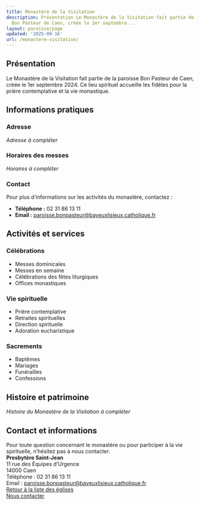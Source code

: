 ```yaml
---
title: Monastère de la Visitation
description: Présentation Le Monastère de la Visitation fait partie de la paroisse
  Bon Pasteur de Caen, créée le 1er septembre...
layout: paroisse/page
updated: '2025-09-16'
url: /monastere-visitation/
---
```


## Présentation

Le Monastère de la Visitation fait partie de la paroisse Bon Pasteur de Caen, créée le 1er septembre 2024. Ce lieu spirituel accueille les fidèles pour la prière contemplative et la vie monastique.

## Informations pratiques

### Adresse

_Adresse à compléter_

### Horaires des messes

_Horaires à compléter_

### Contact

Pour plus d’informations sur les activités du monastère, contactez :

  * **Téléphone :** 02 31 86 13 11
  * **Email :** paroisse.bonpasteur@bayeuxlisieux.catholique.fr

## Activités et services

### Célébrations

  * Messes dominicales
  * Messes en semaine
  * Célébrations des fêtes liturgiques
  * Offices monastiques

### Vie spirituelle

  * Prière contemplative
  * Retraites spirituelles
  * Direction spirituelle
  * Adoration eucharistique

### Sacrements

  * Baptêmes
  * Mariages
  * Funérailles
  * Confessions

## Histoire et patrimoine

_Histoire du Monastère de la Visitation à compléter_

## Contact et informations

Pour toute question concernant le monastère ou pour participer à la vie spirituelle, n’hésitez pas à nous contacter.  
**Presbytère Saint-Jean**  
11 rue des Équipes d’Urgence  
14000 Caen  
Téléphone : 02 31 86 13 11  
Email : paroisse.bonpasteur@bayeuxlisieux.catholique.fr  
[Retour à la liste des églises](/Les-églises)  
[Nous contacter](/infos/contact)